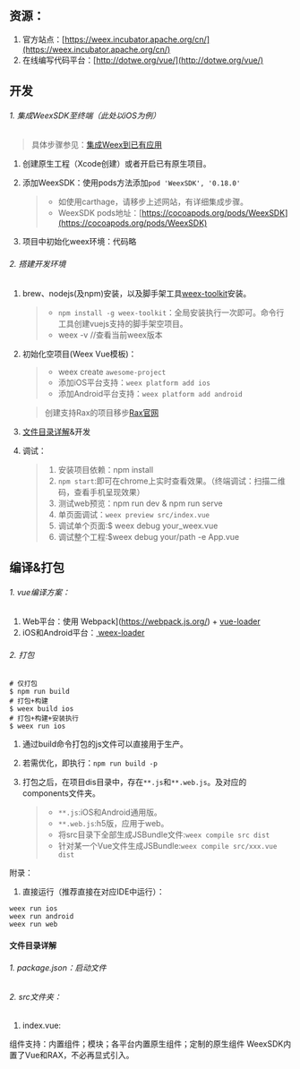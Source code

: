 ## 资源：

1. 官方站点：[https://weex.incubator.apache.org/cn/](https://weex.incubator.apache.org/cn/)
2. 在线编写代码平台：[http://dotwe.org/vue/](http://dotwe.org/vue/)


## 开发

###### 1. 集成WeexSDK至终端（此处以iOS为例）
> 具体步骤参见：[集成Weex到已有应用](https://weex.incubator.apache.org/cn/guide/integrate-to-your-app.html)

1. 创建原生工程（Xcode创建）或者开启已有原生项目。
2. 添加WeexSDK：使用pods方法添加`pod 'WeexSDK', '0.18.0'`

	> * 如使用carthage，请移步上述网站，有详细集成步骤。
	> * WeexSDK pods地址：[https://cocoapods.org/pods/WeexSDK](https://cocoapods.org/pods/WeexSDK)

3. 项目中初始化weex环境：代码略


###### 2. 搭建开发环境

1. brew、nodejs(及npm)安装，以及脚手架工具[weex-toolkit](https://weex.incubator.apache.org/cn/tools/toolkit.html)安装。

	> * `npm install -g weex-toolkit`：全局安装执行一次即可。命令行工具创建vuejs支持的脚手架空项目。
	> * weex -v //查看当前weex版本
	
2. 初始化空项目(Weex Vue模板)：

	> * weex create `awesome-project`
	> * 添加iOS平台支持：`weex platform add ios`
	> * 添加Android平台支持：`weex platform add android`
	
	> 创建支持Rax的项目移步[Rax官网](https://alibaba.github.io/rax/)

3. [文件目录详解]()&开发

	

4. 调试：

	> 1. 安装项目依赖：npm install
	> 2. `npm start`:即可在chrome上实时查看效果。（终端调试：扫描二维码，查看手机呈现效果）
	> 4. 测试web预览：npm run dev & npm run serve 
	> 3. 单页面调试：`weex preview src/index.vue`
	> 5. 调试单个页面:$ weex debug your_weex.vue
	> 6. 调试整个工程:$weex debug your/path -e App.vue
	

## 编译&打包

###### 1. vue编译方案：
1. Web平台：使用 Webpack](https://webpack.js.org/) + [vue-loader](https://vue-loader.vuejs.org/en/)
2. iOS和Android平台：[ weex-loader](https://github.com/weexteam/weex-loader)

###### 2. 打包

```
# 仅打包
$ npm run build
# 打包+构建
$ weex build ios
# 打包+构建+安装执行
$ weex run ios
```

1. 通过build命令打包的js文件可以直接用于生产。
2. 若需优化，即执行：`npm run build -p`
3. 打包之后，在项目dis目录中，存在`**.js`和`**.web.js`。及对应的components文件夹。

	> * `**.js`:iOS和Android通用版。
	> * `**.web.js`:h5版，应用于web。
	> * 将src目录下全部生成JSBundle文件:`weex compile src dist`
	> * 针对某一个Vue文件生成JSBundle:`weex compile src/xxx.vue dist`


附录：

1. 直接运行（推荐直接在对应IDE中运行）：

```
weex run ios
weex run android
weex run web
```


#### 文件目录详解

###### 1. package.json：启动文件
###### 2. src文件夹：

1. index.vue:


组件支持：内置组件；模块；各平台内置原生组件；定制的原生组件
WeexSDK内置了Vue和RAX，不必再显式引入。
